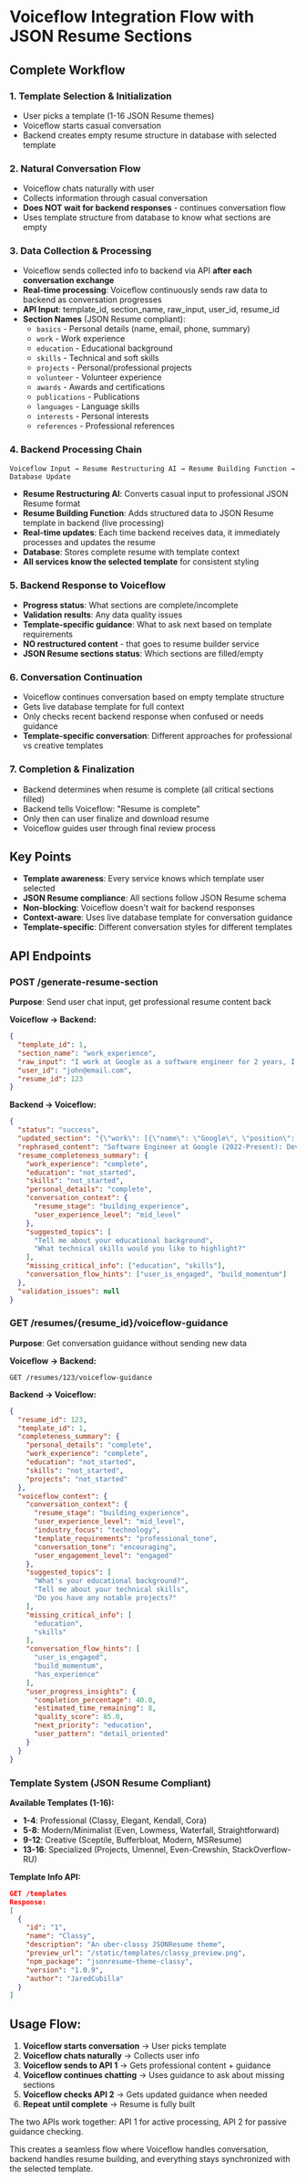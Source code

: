 # Voiceflow Integration Flow with JSON Resume Sections

## **Complete Workflow**

### **1. Template Selection & Initialization**
- User picks a template (1-16 JSON Resume themes)
- Voiceflow starts casual conversation
- Backend creates empty resume structure in database with selected template

### **2. Natural Conversation Flow**
- Voiceflow chats naturally with user
- Collects information through casual conversation
- **Does NOT wait for backend responses** - continues conversation flow
- Uses template structure from database to know what sections are empty

### **3. Data Collection & Processing**
- Voiceflow sends collected info to backend via API **after each conversation exchange**
- **Real-time processing**: Voiceflow continuously sends raw data to backend as conversation progresses
- **API Input**: template_id, section_name, raw_input, user_id, resume_id
- **Section Names** (JSON Resume compliant):
  - `basics` - Personal details (name, email, phone, summary)
  - `work` - Work experience
  - `education` - Educational background
  - `skills` - Technical and soft skills
  - `projects` - Personal/professional projects
  - `volunteer` - Volunteer experience
  - `awards` - Awards and certifications
  - `publications` - Publications
  - `languages` - Language skills
  - `interests` - Personal interests
  - `references` - Professional references

### **4. Backend Processing Chain**
```
Voiceflow Input → Resume Restructuring AI → Resume Building Function → Database Update
```
- **Resume Restructuring AI**: Converts casual input to professional JSON Resume format
- **Resume Building Function**: Adds structured data to JSON Resume template in backend (live processing)
- **Real-time updates**: Each time backend receives data, it immediately processes and updates the resume
- **Database**: Stores complete resume with template context
- **All services know the selected template** for consistent styling

### **5. Backend Response to Voiceflow**
- **Progress status**: What sections are complete/incomplete
- **Validation results**: Any data quality issues
- **Template-specific guidance**: What to ask next based on template requirements
- **NO restructured content** - that goes to resume builder service
- **JSON Resume sections status**: Which sections are filled/empty

### **6. Conversation Continuation**
- Voiceflow continues conversation based on empty template structure
- Gets live database template for full context
- Only checks recent backend response when confused or needs guidance
- **Template-specific conversation**: Different approaches for professional vs creative templates

### **7. Completion & Finalization**
- Backend determines when resume is complete (all critical sections filled)
- Backend tells Voiceflow: "Resume is complete"
- Only then can user finalize and download resume
- Voiceflow guides user through final review process

## **Key Points**
- **Template awareness**: Every service knows which template user selected
- **JSON Resume compliance**: All sections follow JSON Resume schema
- **Non-blocking**: Voiceflow doesn't wait for backend responses
- **Context-aware**: Uses live database template for conversation guidance
- **Template-specific**: Different conversation styles for different templates

## **API Endpoints**

### **POST /generate-resume-section**
**Purpose**: Send user chat input, get professional resume content back

**Voiceflow → Backend:**
```json
{
  "template_id": 1,
  "section_name": "work_experience", 
  "raw_input": "I work at Google as a software engineer for 2 years, I built web apps and improved performance by 40%",
  "user_id": "john@email.com",
  "resume_id": 123
}
```

**Backend → Voiceflow:**
```json
{
  "status": "success",
  "updated_section": "{\"work\": [{\"name\": \"Google\", \"position\": \"Software Engineer\", \"startDate\": \"2022-01\", \"endDate\": \"Present\", \"summary\": \"Developed scalable web applications and optimized system performance\", \"highlights\": [\"Improved application performance by 40% through optimization\", \"Built and maintained multiple web applications\"]}]}",
  "rephrased_content": "Software Engineer at Google (2022-Present): Developed scalable web applications and improved system performance by 40%",
  "resume_completeness_summary": {
    "work_experience": "complete",
    "education": "not_started", 
    "skills": "not_started",
    "personal_details": "complete",
    "conversation_context": {
      "resume_stage": "building_experience",
      "user_experience_level": "mid_level"
    },
    "suggested_topics": [
      "Tell me about your educational background",
      "What technical skills would you like to highlight?"
    ],
    "missing_critical_info": ["education", "skills"],
    "conversation_flow_hints": ["user_is_engaged", "build_momentum"]
  },
  "validation_issues": null
}
```

### **GET /resumes/{resume_id}/voiceflow-guidance**
**Purpose**: Get conversation guidance without sending new data

**Voiceflow → Backend:**
```
GET /resumes/123/voiceflow-guidance
```

**Backend → Voiceflow:**
```json
{
  "resume_id": 123,
  "template_id": 1,
  "completeness_summary": {
    "personal_details": "complete",
    "work_experience": "complete", 
    "education": "not_started",
    "skills": "not_started",
    "projects": "not_started"
  },
  "voiceflow_context": {
    "conversation_context": {
      "resume_stage": "building_experience",
      "user_experience_level": "mid_level",
      "industry_focus": "technology",
      "template_requirements": "professional_tone",
      "conversation_tone": "encouraging",
      "user_engagement_level": "engaged"
    },
    "suggested_topics": [
      "What's your educational background?",
      "Tell me about your technical skills",
      "Do you have any notable projects?"
    ],
    "missing_critical_info": [
      "education",
      "skills"
    ],
    "conversation_flow_hints": [
      "user_is_engaged",
      "build_momentum",
      "has_experience"
    ],
    "user_progress_insights": {
      "completion_percentage": 40.0,
      "estimated_time_remaining": 8,
      "quality_score": 85.0,
      "next_priority": "education",
      "user_pattern": "detail_oriented"
    }
  }
}
```

### **Template System (JSON Resume Compliant)**

**Available Templates (1-16):**
- **1-4**: Professional (Classy, Elegant, Kendall, Cora)
- **5-8**: Modern/Minimalist (Even, Lowmess, Waterfall, Straightforward)  
- **9-12**: Creative (Sceptile, Bufferbloat, Modern, MSResume)
- **13-16**: Specialized (Projects, Umennel, Even-Crewshin, StackOverflow-RU)

**Template Info API:**
```json
GET /templates
Response:
[
  {
    "id": "1",
    "name": "Classy", 
    "description": "An uber-classy JSONResume theme",
    "preview_url": "/static/templates/classy_preview.png",
    "npm_package": "jsonresume-theme-classy",
    "version": "1.0.9",
    "author": "JaredCubilla"
  }
]
```

## **Usage Flow:**

1. **Voiceflow starts conversation** → User picks template
2. **Voiceflow chats naturally** → Collects user info
3. **Voiceflow sends to API 1** → Gets professional content + guidance
4. **Voiceflow continues chatting** → Uses guidance to ask about missing sections
5. **Voiceflow checks API 2** → Gets updated guidance when needed
6. **Repeat until complete** → Resume is fully built

The two APIs work together: API 1 for active processing, API 2 for passive guidance checking.

This creates a seamless flow where Voiceflow handles conversation, backend handles resume building, and everything stays synchronized with the selected template. 